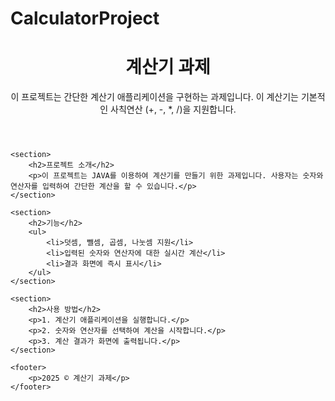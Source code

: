 # CalculatorProject
<!DOCTYPE html>
<html lang="ko">
<head>
    <meta charset="UTF-8">
    <meta name="viewport" content="width=device-width, initial-scale=1.0">
    <title>계산기 과제</title>
</head>
<body>
    <header>
        <h1>계산기 과제</h1>
        <p>이 프로젝트는 간단한 계산기 애플리케이션을 구현하는 과제입니다. 이 계산기는 기본적인 사칙연산 (+, -, *, /)을 지원합니다.</p>
    </header>
    
    <section>
        <h2>프로젝트 소개</h2>
        <p>이 프로젝트는 JAVA를 이용하여 계산기를 만들기 위한 과제입니다. 사용자는 숫자와 연산자를 입력하여 간단한 계산을 할 수 있습니다.</p>
    </section>

    <section>
        <h2>기능</h2>
        <ul>
            <li>덧셈, 뺄셈, 곱셈, 나눗셈 지원</li>
            <li>입력된 숫자와 연산자에 대한 실시간 계산</li>
            <li>결과 화면에 즉시 표시</li>
        </ul>
    </section>

    <section>
        <h2>사용 방법</h2>
        <p>1. 계산기 애플리케이션을 실행합니다.</p>
        <p>2. 숫자와 연산자를 선택하여 계산을 시작합니다.</p>
        <p>3. 계산 결과가 화면에 출력됩니다.</p>
    </section>

    <footer>
        <p>2025 © 계산기 과제</p>
    </footer>
</body>
</html>
